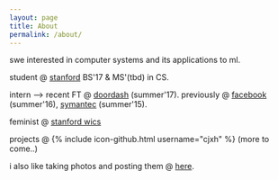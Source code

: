 ```yaml
---
layout: page
title: About
permalink: /about/
---
```


swe interested in computer systems and its applications to ml.

student @ [stanford](https://stanford.edu) BS'17 & MS'(tbd) in CS.

intern --> recent FT @ [doordash](https://doordash.com) (summer'17). previously @ [facebook](https://facebook.com) (summer'16), [symantec](https://symantec.com) (summer'15).

feminist @ [stanford wics](https://web.stanford.edu/group/wics/)

projects @
{% include icon-github.html username="cjxh" %} (more to come..)

i also like taking photos and posting them @ [here](https://www.instagram.com/ctina.hung/).
